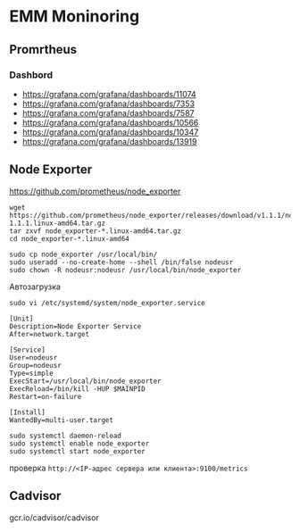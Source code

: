 # EMM Moninoring

## Promrtheus
### Dashbord
- https://grafana.com/grafana/dashboards/11074
- https://grafana.com/grafana/dashboards/7353
- https://grafana.com/grafana/dashboards/7587
- https://grafana.com/grafana/dashboards/10566
- https://grafana.com/grafana/dashboards/10347
- https://grafana.com/grafana/dashboards/13919


## Node Exporter
https://github.com/prometheus/node_exporter

```
wget https://github.com/prometheus/node_exporter/releases/download/v1.1.1/node_exporter-1.1.1.linux-amd64.tar.gz
tar zxvf node_exporter-*.linux-amd64.tar.gz
cd node_exporter-*.linux-amd64

sudo cp node_exporter /usr/local/bin/
sudo useradd --no-create-home --shell /bin/false nodeusr
sudo chown -R nodeusr:nodeusr /usr/local/bin/node_exporter
```
Автозагрузка
```
sudo vi /etc/systemd/system/node_exporter.service
```
```
[Unit]
Description=Node Exporter Service
After=network.target

[Service]
User=nodeusr
Group=nodeusr
Type=simple
ExecStart=/usr/local/bin/node_exporter
ExecReload=/bin/kill -HUP $MAINPID
Restart=on-failure

[Install]
WantedBy=multi-user.target
```
```
sudo systemctl daemon-reload
sudo systemctl enable node_exporter
sudo systemctl start node_exporter
```
проверка `http://<IP-адрес сервера или клиента>:9100/metrics`

## Cadvisor
gcr.io/cadvisor/cadvisor